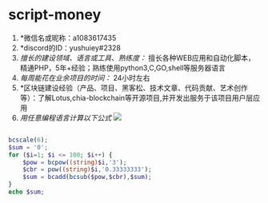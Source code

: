 # script-money

1. *微信名或昵称：a1083617435
2. *discord的ID：yushuiey#2328
3. *擅长的建设领域、语言或工具、熟练度：* 擅长各种WEB应用和自动化脚本，精通PHP，5年+经验；熟练使用python3,C,GO,shell等服务器语言
4. *每周能花在业余项目的时间：* 24小时左右
5. *区块链建设经验（产品、项目、黑客松、技术文章、代码贡献、艺术创作等）：了解Lotus,chia-blockchain等开源项目,并开发出服务于该项目用户层应用
6. *用任意编程语言计算以下公式*
![](https://latex.codecogs.com/svg.image?\sum_{n=1}^{100}\left&space;(n^{3}-\sqrt[3]{n}&space;\right&space;))

``` php 

bcscale(6);
$sum = '0';
for ($i=1; $i <= 100; $i++) { 
    $pow = bcpow((string)$i,'3');
    $cbr = pow((string)$i,'0.33333333');
    $sum = bcadd(bcsub($pow,$cbr),$sum);
}
echo $sum;
```

